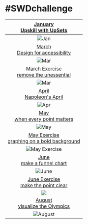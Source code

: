 # \#**SWDchallenge**

<!-- table header, followed by pictures link -->

|                   [January](https://github.com/poncest/SWDchallenge/tree/main/2024/01_Jan)[<br>](https://github.com/poncest/tidytuesday/tree/main/2023/Week_02)[Upskill with UpSets](https://github.com/poncest/SWDchallenge/tree/main/2024/01_Jan)                    |
|:----------------------------------------------------------------------:|
|                                                                                                                    ![](01_Jan/img/01_Jan.png "Jan")                                                                                                                    |
|                                                                                   [March<br>Design for accessibility](https://github.com/poncest/SWDchallenge/tree/main/2024/03_Mar)                                                                                   |
|                                                                                                                    ![](03_Mar/img/03_Mar.png "Mar")                                                                                                                    |
|             [March Exercise](https://github.com/poncest/SWDchallenge/tree/main/2024/Ex_3.10)[<br>](https://github.com/poncest/SWDchallenge/tree/main/2024/03_Mar)[remove the unessential](https://github.com/poncest/SWDchallenge/tree/main/2024/Ex_3.10)              |
|                                                                                                                   ![](Ex_3.10/img/Ex_3.10.png "Mar")                                                                                                                   |
|                      [April](https://github.com/poncest/SWDchallenge/tree/main/2024/04_Apr)[<br>](https://github.com/poncest/SWDchallenge/tree/main/2024/03_Mar)[Napoleon's April](https://github.com/poncest/SWDchallenge/tree/main/2024/04_Apr)                      |
|                                                                                                                    ![](04_Apr/img/04_Apr.png "Apr")                                                                                                                    |
|                   [May](https://github.com/poncest/SWDchallenge/tree/main/2024/05_May)[<br>](https://github.com/poncest/SWDchallenge/tree/main/2024/03_Mar)[when every point matters](https://github.com/poncest/SWDchallenge/tree/main/2024/05_May)                   |
|                                                                                                                    ![](05_May/img/05_May.png "May")                                                                                                                    |
| [May Exercise](https://github.com/poncest/SWDchallenge/tree/main/2024/Ex_bold_backgroud)[<br>](https://github.com/poncest/SWDchallenge/tree/main/2024/03_Mar)[graphing on a bold background](https://github.com/poncest/SWDchallenge/tree/main/2024/Ex_bold_backgroud) |
|                                                                                                    ![](Ex_bold_backgroud/img/Ex_bold_background.png "May Exercise")                                                                                                    |
|                     [June](https://github.com/poncest/SWDchallenge/tree/main/2024/06_Jun)[<br>](https://github.com/poncest/SWDchallenge/tree/main/2024/03_Mar)[make a funnel chart](https://github.com/poncest/SWDchallenge/tree/main/2024/06_Jun)                     |
|                                                                                                                   ![](06_Jun/img/06_Jun.png "June")                                                                                                                    |
|                [June Exercise](https://github.com/poncest/SWDchallenge/tree/main/2024/Ex_051)[<br>](https://github.com/poncest/SWDchallenge/tree/main/2024/03_Mar)[make the point clear](https://github.com/poncest/SWDchallenge/tree/main/2024/Ex_051)                |
|                                                                                                                       ![](Ex_051/img/Ex_051.png)                                                                                                                       |
|                  [August](https://github.com/poncest/SWDchallenge/tree/main/2024/08_aug)[<br>](https://github.com/poncest/SWDchallenge/tree/main/2024/03_Mar)[visualize the Olympics](https://github.com/poncest/SWDchallenge/tree/main/2024/08_Aug)                   |
|                                                                                                                  ![](08_Aug/img/08_Aug.png "August")                                                                                                                   |
